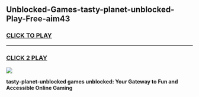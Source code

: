 
## Unblocked-Games-tasty-planet-unblocked-Play-Free-aim43
<h3>
<a href="https://premium76.site?title=tasty-planet-unblocked&ref=18A1">CLICK TO PLAY</a></h3>
<hr>

<h3>
<a href="https://premium76.site?title=tasty-planet-unblocked&ref=18A1">CLICK 2 PLAY</a>
  
</h3>

<a href="https://premium76.site?title=tasty-planet-unblocked&ref=18A1"><img src="https://clearcache.store/games.png"></a>


**tasty-planet-unblocked games unblocked: Your Gateway to Fun and Accessible Online Gaming**
